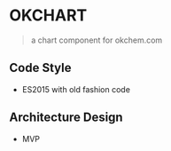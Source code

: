 # OKCHART

> a chart component for okchem.com

## Code Style

- ES2015 with old fashion code

## Architecture Design

- MVP
